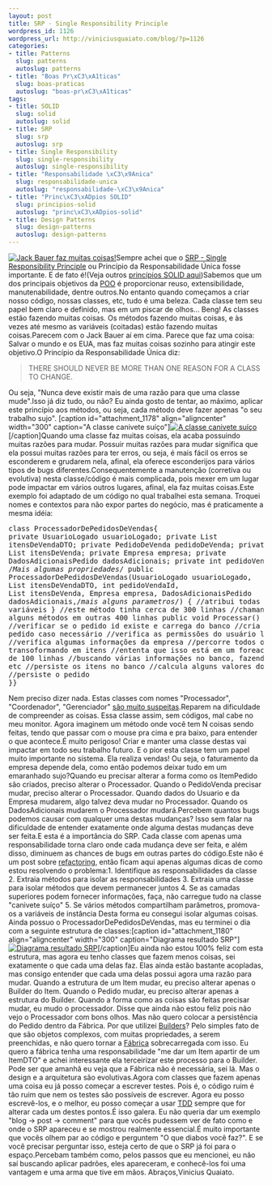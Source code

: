```yaml
--- 
layout: post
title: SRP - Single Responsibility Principle
wordpress_id: 1126
wordpress_url: http://viniciusquaiato.com/blog/?p=1126
categories: 
- title: Patterns
  slug: patterns
  autoslug: patterns
- title: "Boas Pr\xC3\xA1ticas"
  slug: boas-praticas
  autoslug: "boas-pr\xC3\xA1ticas"
tags: 
- title: SOLID
  slug: solid
  autoslug: solid
- title: SRP
  slug: srp
  autoslug: srp
- title: Single Responsibility
  slug: single-responsibility
  autoslug: single-responsibility
- title: "Responsabilidade \xC3\x9Anica"
  slug: responsabilidade-unica
  autoslug: "responsabilidade-\xC3\x9Anica"
- title: "Princ\xC3\xADpios SOLID"
  slug: principios-solid
  autoslug: "princ\xC3\xADpios-solid"
- title: Design Patterns
  slug: design-patterns
  autoslug: design-patterns
---
```

[![Jack Bauer faz muitas coisas!](http://viniciusquaiato.com/blog/wp-content/uploads/2010/07/jack-bauer-300x225.jpg "Jack Bauer faz muitas coisas!")](http://viniciusquaiato.com/blog/wp-content/uploads/2010/07/jack-bauer.jpg)Sempre achei que o [SRP - Single Responsibility Principle](http://www.objectmentor.com/resources/articles/srp.pdf) ou Princípio da Responsabilidade Única fosse importante. E de fato é!(Veja outros [princípios SOLID aqui](http://butunclebob.com/ArticleS.UncleBob.PrinciplesOfOod))Sabemos que um dos principais objetivos da [POO](http://en.wikipedia.org/wiki/Object-oriented_programming) é proporcionar reuso, extensibilidade, manutenabilidade, dentre outros.No entanto quando começamos a criar nosso código, nossas classes, etc, tudo é uma beleza. Cada classe tem seu papel bem claro e definido, mas em um piscar de olhos... Beng! As classes estão fazendo muitas coisas. Os métodos fazendo muitas coisas, e às vezes até mesmo as variáveis (coitadas) estão fazendo muitas coisas.Parecem com o Jack Bauer aí em cima. Parece que faz uma coisa: Salvar o mundo e os EUA, mas faz muitas coisas sozinho para atingir este objetivo.O Princípio da Responsabilidade Única diz:<blockquote>THERE SHOULD NEVER BE MORE THAN ONE REASON FOR A CLASS TO CHANGE.</blockquote>Ou seja, "Nunca deve existir mais de uma razão para que uma classe mude".Isso já diz tudo, ou não? Eu ainda gosto de tentar, ao máximo, aplicar este princípio aos métodos, ou seja, cada método deve fazer apenas "o seu trabalho sujo". [caption id="attachment_1178" align="aligncenter" width="300" caption="A classe canivete suíço"][![A classe canivete suíço](http://viniciusquaiato.com/blog/wp-content/uploads/2010/07/canivete-suico-300x212.jpg "A classe canivete suíço")](http://viniciusquaiato.com/blog/wp-content/uploads/2010/07/canivete-suico.jpg)[/caption]Quando uma classe faz muitas coisas, ela acaba possuindo muitas razões para mudar. Possuir muitas razões para mudar significa que ela possui muitas razões para ter erros, ou seja, é mais fácil os erros se esconderem e grudarem nela, afinal, ela oferece esconderijos para vários tipos de bugs diferentes.Consequentemente a manutenção (corretiva ou evolutiva) nesta classe/código é mais complicada, pois mexer em um lugar pode impactar em vários outros lugares, afinal, ela faz muitas coisas.Este exemplo foi adaptado de um código no qual trabalhei esta semana. Troquei nomes e contextos para não expor partes do negócio, mas é praticamente a mesma idéia:<pre lang="csharp" line="1">class ProcessadorDePedidosDeVendas{    private UsuarioLogado usuarioLogado;    private List<itensdevendadto> itensDeVendaDTO;    private PedidoDeVenda pedidoDeVenda;    private List<itensdevenda> itensDeVenda;    private Empresa empresa;    private DadosAdicionaisPedido dadosAdicionais;    private int pedidoVendaId;    /*Mais algumas propriedades*/    public ProcessadorDePedidosDeVendas(UsuarioLogado usuarioLogado,                                        List<itensdevendadto> itensDeVendaDTO,                                        int pedidoVendaId,                                        List<itensdevenda> itensDeVenda,                                        Empresa empresa,                                        DadosAdicionaisPedido dadosAdicionais,/*mais alguns parametros*/)    {        //atribui todas as variáveis    }    //este método tinha cerca de 300 linhas   //chamando mais alguns métodos em outras 400 linhas    public void Processar()    {        //verificar se o pedido id existe e carrega do banco        //cria um novo pedido caso necessário        //verifica as permissões do usuário logado        //verifica algumas informações da empresa        //percorre todos os itensDTO transoformando em itens        //ententa que isso está em um foreach com mais de 100 linhas        //buscando várias informações no banco, fazendo cálculos, etc        //persiste os itens no banco        //calcula alguns valores do pedido        //persiste o pedido    }}</itensdevenda></itensdevendadto></itensdevenda></itensdevendadto></pre>Nem preciso dizer nada. Estas classes com nomes "Processador", "Coordenador", "Gerenciador" [são muito suspeitas](http://viniciusquaiato.com/blog/dica-de-leitura-clean-code/).Reparem na dificuldade de compreender as coisas. Essa classe assim, sem códigos, mal cabe no meu monitor. Agora imaginem um método onde você tem N coisas sendo feitas, tendo que passar com o mouse pra cima e pra baixo, para entender o que acontece.É muito perigoso! Criar e manter uma classe destas vai impactar em todo seu trabalho futuro. E o pior esta classe tem um papel muito importante no sistema. Ela realiza vendas! Ou seja, o faturamento da empresa depende dela, como então podemos deixar tudo em um emaranhado sujo?Quando eu precisar alterar a forma como os ItemPedido são criados, preciso alterar o Processador. Quando o PedidoVenda precisar mudar, preciso alterar o Processador. Quando dados do Usuario e da Empresa mudarem, algo talvez deva mudar no Processador. Quando os DadosAdicionais mudarem o Processador mudará.Percebem quantos bugs podemos causar com qualquer uma destas mudanças? Isso sem falar na dificuldade de entender exatamente onde alguma destas mudanças deve ser feita.E esta é a importância do SRP. Cada classe com apenas uma responsabilidade torna claro onde cada mudança deve ser feita, e além disso, diminuem as chances de bugs em outras partes do código.Este não é um post sobre [refactoring](http://en.wikipedia.org/wiki/Code_refactoring), então ficam aqui apenas algumas dicas de como estou resolvendo o problema:1. Identifique as responsabilidades da classe
2. Extraia métodos para isolar as responsabilidades
3. Extraia uma classe para isolar métodos que devem permanecer juntos
4. Se as camadas superiores podem fornecer informações, faça, não carregue tudo na classe "canivete suíço"
5. Se vários métodos compartilham parâmetros, promova-os a variáveis de instância
Desta forma eu consegui isolar algumas coisas. Ainda possuo o ProcessadorDePedidosDeVendas, mas eu terminei o dia com a seguinte estrutura de classes:[caption id="attachment_1180" align="aligncenter" width="300" caption="Diagrama resultado SRP"][![Diagrama resultado SRP](http://viniciusquaiato.com/blog/wp-content/uploads/2010/07/diagrama-300x221.jpg "Diagrama resultado SRP")](http://viniciusquaiato.com/blog/wp-content/uploads/2010/07/diagrama.jpg)[/caption]Eu ainda não estou 100% feliz com esta estrutura, mas agora eu tenho classes que fazem menos coisas, sei exatamente o que cada uma delas faz. Elas ainda estão bastante acopladas, mas consigo entender que cada uma delas possui agora uma razão para mudar. Quando a estrutura de um Item mudar, eu preciso alterar apenas o Builder do Item. Quando o Pedido mudar, eu preciso alterar apenas a estrutura do Builder. Quando a forma como as coisas são feitas precisar mudar, eu mudo o processador. Disse que ainda não estou feliz pois não vejo o Processador com bons olhos. Mas não quero colocar a persistência do Pedido dentro da Fábrica. Por que utilizei [Builders](http://en.wikipedia.org/wiki/Builder_pattern)? Pelo simples fato de que são objetos complexos, com muitas propriedades, a serem preenchidas, e não quero tornar a [Fábrica](http://en.wikipedia.org/wiki/Factory_method_pattern) sobrecarregada com isso. Eu quero a fábrica tenha uma responsabilidade "me dar um Item apartir de um ItemDTO" e achei interessante ela terceirizar este processo para o Builder. Pode ser que amanhã eu veja que a Fábrica não é necessária, sei lá. Mas o design e a arquitetura são evolutivas.Agora com classes que fazem apenas uma coisa eu já posso começar a escrever testes. Pois é, o código ruim é tão ruim que nem os testes são possíveis de escrever. Agora eu posso escrevê-los, e o melhor, eu posso começar a usar [TDD](http://viniciusquaiato.com/blog/category/tdd/) sempre que for alterar cada um destes pontos.É isso galera. Eu não queria dar um exemplo "blog -> post -> comment" para que vocês pudessem ver de fato como e onde o SRP apareceu e se mostrou realmente essencial.É muito importante que vocês olhem par ao código e perguntem "O que diabos você faz?". E se você precisar perguntar isso, esteja certo de que o SRP já foi para o espaço.Percebam também como, pelos passos que eu mencionei, eu não saí buscando aplicar padrões, eles apareceram, e conhecê-los foi uma vantagem e uma arma que tive em mãos. Abraços,Vinicius Quaiato.
